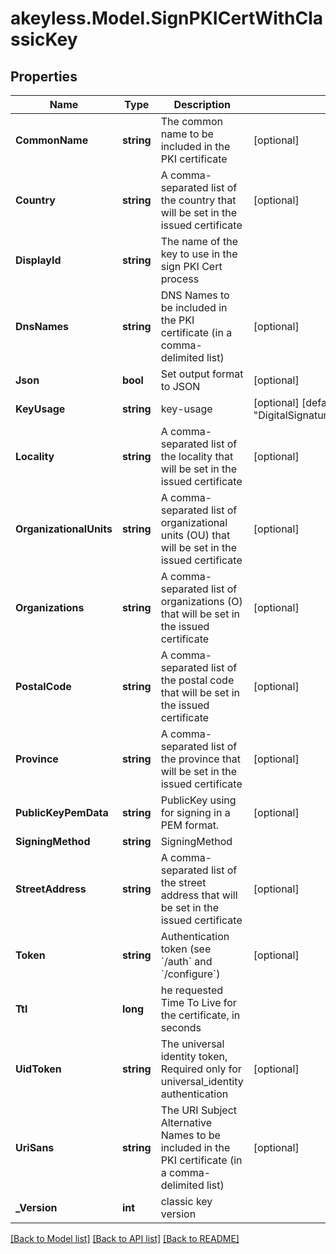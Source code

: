 # akeyless.Model.SignPKICertWithClassicKey

## Properties

Name | Type | Description | Notes
------------ | ------------- | ------------- | -------------
**CommonName** | **string** | The common name to be included in the PKI certificate | [optional] 
**Country** | **string** | A comma-separated list of the country that will be set in the issued certificate | [optional] 
**DisplayId** | **string** | The name of the key to use in the sign PKI Cert process | 
**DnsNames** | **string** | DNS Names to be included in the PKI certificate (in a comma-delimited list) | [optional] 
**Json** | **bool** | Set output format to JSON | [optional] 
**KeyUsage** | **string** | key-usage | [optional] [default to "DigitalSignature,KeyAgreement,KeyEncipherment"]
**Locality** | **string** | A comma-separated list of the locality that will be set in the issued certificate | [optional] 
**OrganizationalUnits** | **string** | A comma-separated list of organizational units (OU) that will be set in the issued certificate | [optional] 
**Organizations** | **string** | A comma-separated list of organizations (O) that will be set in the issued certificate | [optional] 
**PostalCode** | **string** | A comma-separated list of the postal code that will be set in the issued certificate | [optional] 
**Province** | **string** | A comma-separated list of the province that will be set in the issued certificate | [optional] 
**PublicKeyPemData** | **string** | PublicKey using for signing in a PEM format. | [optional] 
**SigningMethod** | **string** | SigningMethod | 
**StreetAddress** | **string** | A comma-separated list of the street address that will be set in the issued certificate | [optional] 
**Token** | **string** | Authentication token (see &#x60;/auth&#x60; and &#x60;/configure&#x60;) | [optional] 
**Ttl** | **long** | he requested Time To Live for the certificate, in seconds | 
**UidToken** | **string** | The universal identity token, Required only for universal_identity authentication | [optional] 
**UriSans** | **string** | The URI Subject Alternative Names to be included in the PKI certificate (in a comma-delimited list) | [optional] 
**_Version** | **int** | classic key version | 

[[Back to Model list]](../README.md#documentation-for-models) [[Back to API list]](../README.md#documentation-for-api-endpoints) [[Back to README]](../README.md)

